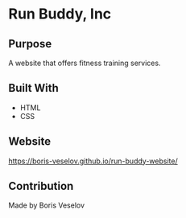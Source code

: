 # Run Buddy, Inc

## Purpose
A website that offers fitness training services. 

## Built With
* HTML
* CSS

## Website
https://boris-veselov.github.io/run-buddy-website/



## Contribution
Made by Boris Veselov
